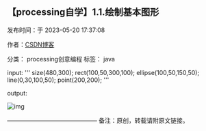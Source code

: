 ## 【processing自学】1.1.绘制基本图形

发布时间：于 2023-05-20 17:37:08

作者：[CSDN博客](https://blog.csdn.net/liaowang010)

分类： processing创意编程  标签： java

 input:
'''
size(480,300);
rect(100,50,300,100);
ellipse(100,50,150,50);
line(0,30,100,50);
point(200,200);
'''

output:

![img](https://img-blog.csdnimg.cn/464bdd91de43404781f4e6ad7e8217b9.png)

———————————————
备注：原创，转载请附原文链接。
